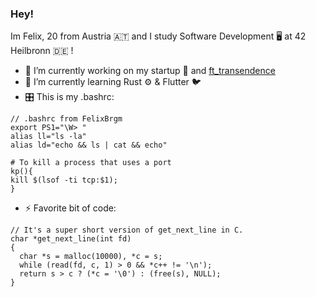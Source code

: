 ### Hey!

Im Felix, 20 from Austria 🇦🇹 and I study Software Development 🖥 at 42 Heilbronn 🇩🇪
!
- 🔭 I’m currently working on my startup 🚀 and [ft_transendence]([https://github.com/FelixBrgm?tab=repositories](https://github.com/FelixBrgm/42-ft_transendence))
- 🌱 I’m currently learning Rust ⚙️ & Flutter 🐦
- 🎛 This is my .bashrc: 
```
// .bashrc from FelixBrgm
export PS1="\W> "
alias ll="ls -la"
alias ld="echo && ls | cat && echo"

# To kill a process that uses a port
kp(){ 
kill $(lsof -ti tcp:$1);
}
```
- ⚡ Favorite bit of code: 
```
// It's a super short version of get_next_line in C.
char *get_next_line(int fd)
{
  char *s = malloc(10000), *c = s;
  while (read(fd, c, 1) > 0 && *c++ != '\n');
  return s > c ? (*c = '\0') : (free(s), NULL);
}
```
